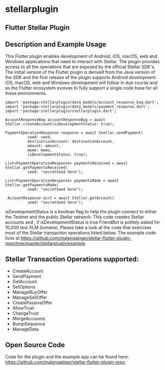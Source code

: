 # stellarplugin

## Flutter Stellar Plugin

## Description and Example Usage

This Flutter plugin enables development of Android, iOS, macOS, web and Windows applications that need to interact with 
Stellar. The plugin provides access to all the operations that are exposed by the official Stellar SDK's. 
The initial version of the Flutter plugin is derived from the Java version of the SDK and the first release of the plugin supports Android development. 
iOS, macOS, web and Windows development will follow in due course and as the Flutter ecosystem evolves to fully support a single code base for all these environments. 

~~~~
import 'package:stellarplugin/data_models/account_response_bag.dart';
import 'package:stellarplugin/data_models/payment_response.dart';
import 'package:stellarplugin/stellarplugin.dart';

AccountResponseBag accountResponseBag = await Stellar.createAccount(isDevelopmentStatus: true);

PaymentOperationResponse response = await Stellar.sendPayment(
          seed: seed,
          destinationAccount: destinationAccount,
          amount: amount,
          memo: memo,
          isDevelopmentStatus: true);

List<PaymentOperationResponse> paymentsReceived = await Stellar.getPaymentsReceived(
          seed: "secretSeed here");

List<PaymentOperationResponse> paymentsMade = await Stellar.getPaymentsMade(
          seed: "secretSeed here");

 AccountResponse acct = await Stellar.getAccount(
          seed: "secretSeed here");
~~~~
isDevelopmentStatus is a boolean flag to help the plugin connect to either the Testnet and the public Stellar network. This code creates Stellar accounts and , 
if isDevelopmentStatus is true FriendBot is politely asked for 10,000 test XLM (lumens). Please take a look at the code that exercises most of the Stellar transaction operations listed below. The example code lives at https://github.com/malengatiger/stellar-flutter-plugin-repo/tree/master/stellarplugin/example 

## Stellar Transaction Operations supported:

- CreateAccount 
- SendPayment 
- GetAccount
- SetOptions
- ManageBuyOffer
- ManageSellOffer
- CreatePassiveOffer
- AllowTrust
- ChangeTrust
- MergeAccounts
- BumpSequence
- ManageData

## Open Source Code
Code for the plugin and the example app can be found here: https://github.com/malengatiger/stellar-flutter-plugin-repo

